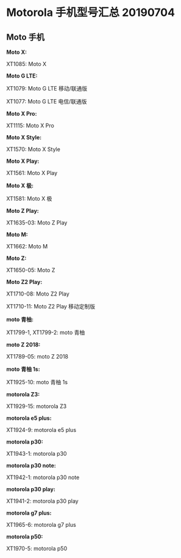 # Motorola 手机型号汇总 20190704

## Moto 手机

**Moto X:**

XT1085: Moto X

**Moto G LTE:**

XT1079: Moto G LTE 移动/联通版

XT1077: Moto G LTE 电信/联通版

**Moto X Pro:**

XT1115: Moto X Pro

**Moto X Style:**

XT1570: Moto X Style

**Moto X Play:**

XT1561: Moto X Play

**Moto X 极:**

XT1581: Moto X 极

**Moto Z Play:**

XT1635-03: Moto Z Play

**Moto M:**

XT1662: Moto M

**Moto Z:**

XT1650-05: Moto Z

**Moto Z2 Play:**

XT1710-08: Moto Z2 Play

XT1710-11: Moto Z2 Play 移动定制版

**moto 青柚:**

XT1799-1, XT1799-2: moto 青柚

**moto Z 2018:**

XT1789-05: moto Z 2018

**moto 青柚 1s:**

XT1925-10: moto 青柚 1s

**motorola Z3:**

XT1929-15: motorola Z3

**motorola e5 plus:**

XT1924-9: motorola e5 plus

**motorola p30:**

XT1943-1: motorola p30

**motorola p30 note:**

XT1942-1: motorola p30 note

**motorola p30 play:**

XT1941-2: motorola p30 play

**motorola g7 plus:**

XT1965-6: motorola g7 plus

**motorola p50:**

XT1970-5: motorola p50
